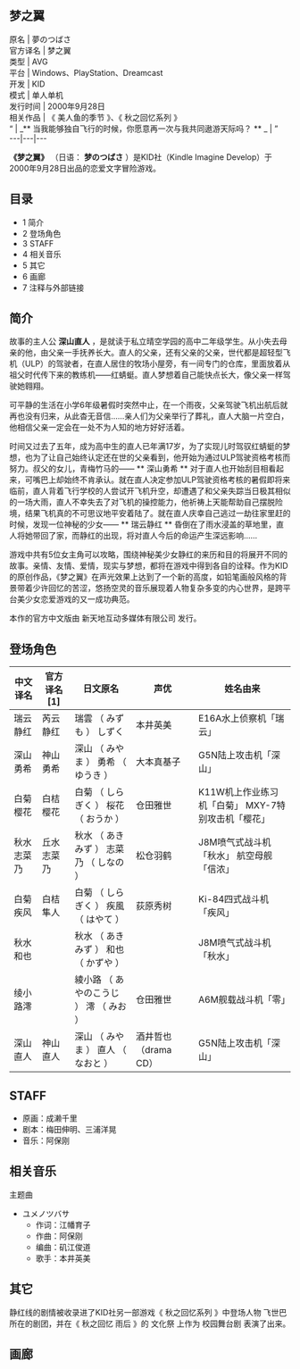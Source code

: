 梦之翼  
---  
原名  |  夢のつばさ   
官方译名  |  梦之翼   
类型  |  AVG   
平台  |  Windows、PlayStation、Dreamcast   
开发  |  KID   
模式  |  单人单机   
发行时间  |  2000年9月28日   
相关作品  |  《  美人鱼的季节  》、《  秋之回忆系列  》   
“  |  _** 当我能够独自飞行的时候，你愿意再一次与我共同遨游天际吗？  ** _ |  ”   
---|---|---  
  
**《梦之翼》** （日语： **梦のつばさ** ）是KID社（Kindle Imagine Develop）于2000年9月28日出品的恋爱文字冒险游戏。

##  目录

  * 1  简介 
  * 2  登场角色 
  * 3  STAFF 
  * 4  相关音乐 
  * 5  其它 
  * 6  画廊 
  * 7  注释与外部链接 

##  简介

故事的主人公 **深山直人**
，是就读于私立晴空学园的高中二年级学生。从小失去母亲的他，由父亲一手抚养长大。直人的父亲，还有父亲的父亲，世代都是超轻型飞机（ULP）的驾驶者，在直人居住的牧场小屋旁，有一间专门的仓库，里面放着从祖父时代传下来的教练机——红蜻蜓。直人梦想着自己能快点长大，像父亲一样驾驶她翱翔。

可平静的生活在小学6年级暑假时突然中止，在一个雨夜，父亲驾驶飞机出航后就再也没有归来，从此杳无音信……亲人们为父亲举行了葬礼，直人大脑一片空白，他相信父亲一定会在一处不为人知的地方好好活着。

时间又过去了五年，成为高中生的直人已年满17岁，为了实现儿时驾驭红蜻蜓的梦想，也为了让自己始终认定还在世的父亲看到，他开始为通过ULP驾驶资格考核而努力。叔父的女儿，青梅竹马的——
** 深山勇希  **
对于直人也开始刮目相看起来，可嘴巴上却始终不肯承认。就在直人决定参加ULP驾驶资格考核的暑假即将来临前，直人背着飞行学校的人尝试开飞机升空，却遭遇了和父亲失踪当日极其相似的一场大雨，直人不幸失去了对飞机的操控能力，他祈祷上天能帮助自己摆脱险境，结果飞机真的不可思议地平安着陆了。就在直人庆幸自己逃过一劫往家里赶的时候，发现一位神秘的少女——
** 瑞云静红  ** 昏倒在了雨水浸盖的草地里，直人将她带回了家，而静红的出现，将对直人今后的命运产生深远影响……

游戏中共有5位女主角可以攻略，围绕神秘美少女静红的来历和目的将展开不同的故事。亲情、友情、爱情，现实与梦想，都将在游戏中得到各自的诠释。作为KID的原创作品，《梦之翼》在声光效果上达到了一个新的高度，如铅笔画般风格的背景带着少许回忆的苦涩，悠扬空灵的音乐展现着人物复杂多变的内心世界，是跨平台美少女恋爱游戏的又一成功典范。

本作的官方中文版由  新天地互动多媒体有限公司  发行。

##  登场角色

中文译名  |  官方译名  [1]  |  日文原名  |  声优  |  姓名由来   
---|---|---|---|---  
瑞云静红  |  芮云静红  |  瑞雲  （  みずも  ）  しずく  |  本井英美  |  E16A水上侦察机「瑞云」   
深山勇希  |  神山勇希  |  深山  （  みやま  ）  勇希  （  ゆうき  ）  |  大本真基子  |  G5N陆上攻击机「深山」   
白菊樱花  |  白桔樱花  |  白菊  （  しらぎく  ）  桜花  （  おうか  ）  |  仓田雅世  |  K11W机上作业练习机「白菊」  MXY-7特别攻击机「樱花」   
秋水志菜乃  |  丘水志菜乃  |  秋水  （  あきみず  ）  志菜乃  （  しなの  ）  |  松仓羽鹤  |  J8M喷气式战斗机「秋水」  航空母舰「信浓」   
白菊疾风  |  白桔隼人  |  白菊  （  しらぎく  ）  疾風  （  はやて  ）  |  荻原秀树  |  Ki-84四式战斗机「疾风」   
秋水和也  |  |  秋水  （  あきみず  ）  和也  （  かずや  ）  |  |  J8M喷气式战斗机「秋水」   
绫小路澪  |  |  綾小路  （  あやのこうじ  ）  澪  （  みお  ）  |  仓田雅世  |  A6M舰载战斗机「零」   
深山直人  |  神山直人  |  深山  （  みやま  ）  直人  （  なおと  ）  |  酒井哲也  （drama CD）  |  G5N陆上攻击机「深山」   
  
##  STAFF

  * 原画：成濑千里 
  * 剧本：梅田伸明、三浦洋晃 
  * 音乐：阿保刚 

##  相关音乐

主题曲

  * ユメノツバサ 
    * 作词：江幡育子 
    * 作曲：阿保刚 
    * 编曲：矶江俊道 
    * 歌手：本井英美 

##  其它

静红线的剧情被收录进了KID社另一部游戏《  秋之回忆系列  》中登场人物  飞世巴  所在的剧团，并在《  秋之回忆 雨后  》的  文化祭  上作为
校园舞台剧  表演了出来。

##  画廊

  